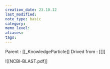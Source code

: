 ```yaml
---
creation_date: 23.10.12
last_modified: 
note_type: basic
category: 
memo_level: 
aliases: 
tags:
---
```


Parent : [[_KnowledgeParticle]]
Drived from : [[]]

![[NCBI-BLAST.pdf]]